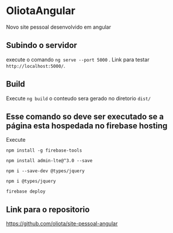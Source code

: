 # OliotaAngular

Novo site pessoal desenvolvido em angular

## Subindo o servidor

execute o comando `ng serve --port 5000` . Link para testar `http://localhost:5000/`.

## Build

Execute `ng build` o conteudo sera gerado no diretorio `dist/`

## Esse comando so deve ser executado se a página esta hospedada no firebase hosting

Execute 

`npm install -g firebase-tools`

`npm install admin-lte@^3.0 --save`

`npm i --save-dev @types/jquery`

`npm i @types/jquery`


`firebase deploy`

## Link para o repositorio

<https://github.com/oliota/site-pessoal-angular>
